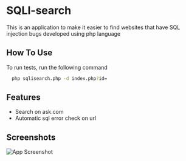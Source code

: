 
# SQLI-search

This is an application to make it easier to find websites that have SQL injection bugs
developed using php language



## How To Use

To run tests, run the following command

```bash
  php sqlisearch.php -d index.php?id=
```


## Features

- Search on ask.com
- Automatic sql error check on url


## Screenshots

![App Screenshot](https://via.placeholder.com/468x300?text=App+Screenshot+Here)

